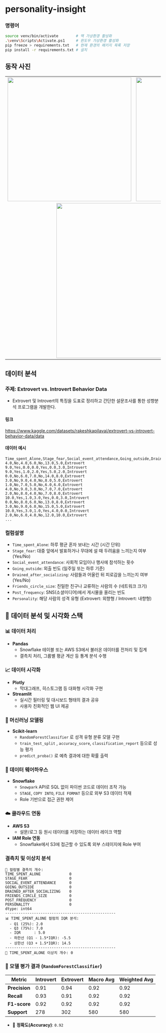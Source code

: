 # personality-insight

### 명령어
```bash
source venv/bin/activate        # 맥 가상환경 활성화
.\venv\Scripts\Activate.ps1     # 윈도우 가상환경 활성화
pip freeze > requirements.txt   # 현재 환경의 패키지 목록 저장
pip install -r requirements.txt # 설치
```

## 동작 사진
<table>
  <tr>
    <td>
      <img src="https://github.com/user-attachments/assets/fecfab5f-e3fa-4015-b421-62e29a992f04" width="400">
    </td>
    <td>
      <img src="https://github.com/user-attachments/assets/8ece6ca9-8f55-40ab-9a21-1b8289581da2" width="400">
    </td>
  </tr>
  <tr>
    <td colspan="2" style="text-align:center">
      <img src="https://github.com/user-attachments/assets/967b4196-7e03-489c-af2e-de243574e3c0" width="500">
    </td>
  </tr>
</table>



## 데이터 분석
### 주제: Extrovert vs. Introvert Behavior Data

- Extrovert 및 Introvert의 특징을 도표로 정리하고 간단한 설문조사를 통한 성향분석 프로그램을 개발한다.

#### 링크
https://www.kaggle.com/datasets/rakeshkapilavai/extrovert-vs-introvert-behavior-data/data

#### 데이터 예시
```
Time_spent_Alone,Stage_fear,Social_event_attendance,Going_outside,Drained_after_socializing,Friends_circle_size,Post_frequency,Personality
4.0,No,4.0,6.0,No,13.0,5.0,Extrovert
9.0,Yes,0.0,0.0,Yes,0.0,3.0,Introvert
9.0,Yes,1.0,2.0,Yes,5.0,2.0,Introvert
0.0,No,6.0,7.0,No,14.0,8.0,Extrovert
3.0,No,9.0,4.0,No,8.0,5.0,Extrovert
1.0,No,7.0,5.0,No,6.0,6.0,Extrovert
4.0,No,9.0,3.0,No,7.0,7.0,Extrovert
2.0,No,8.0,4.0,No,7.0,8.0,Extrovert
10.0,Yes,1.0,3.0,Yes,0.0,3.0,Introvert
0.0,No,8.0,6.0,No,13.0,8.0,Extrovert
3.0,No,9.0,6.0,No,15.0,5.0,Extrovert
10.0,Yes,3.0,1.0,Yes,4.0,0.0,Introvert
2.0,No,6.0,4.0,No,12.0,10.0,Extrovert
...
```

### 컬럼설명

- `Time_spent_Alone`: 하루 평균 혼자 보내는 시간 (시간 단위)
- `Stage_fear`: 대중 앞에서 발표하거나 무대에 설 때 두려움을 느끼는지 여부 (Yes/No)
- `Social_event_attendance`: 사회적 모임이나 행사에 참석하는 횟수
- `Going_outside`: 외출 빈도 (일주일 또는 하루 기준)
- `Drained_after_socializing`: 사람들과 어울린 뒤 피로감을 느끼는지 여부 (Yes/No)
- `Friends_circle_size`: 친밀한 친구나 교류하는 사람의 수 (네트워크 크기)
- `Post_frequency`: SNS(소셜미디어)에서 게시물을 올리는 빈도
- `Personality`: 해당 사람의 성격 유형 (Extrovert: 외향형 / Introvert: 내향형)

## 🧰 데이터 분석 및 시각화 스택

### 📊 데이터 처리
- **Pandas**  
  - Snowflake 테이블 또는 AWS S3에서 불러온 데이터를 전처리 및 집계
  - 결측치 처리, 그룹별 평균 계산 등 통계 분석 수행

### 📈 데이터 시각화
- **Plotly**  
  - 막대그래프, 히스토그램 등 대화형 시각화 구현  
- **Streamlit**  
  - 실시간 필터링 및 대시보드 형태의 결과 공유  
  - 사용자 친화적인 웹 UI 제공

### 🧠 머신러닝 모델링
- **Scikit-learn**
  - `RandomForestClassifier` 로 성격 유형 분류 모델 구현
  - `train_test_split` , `accuracy_score`, `classification_report` 등으로 성능 평가
  - `predict_proba()` 로 예측 결과에 대한 확률 출력

### 🏢 데이터 웨어하우스
- **Snowflake**  
  - `Snowpark` API로 SQL 없이 파이썬 코드로 데이터 조작 가능  
  - `STAGE`, `COPY INTO`, `FILE FORMAT` 등으로 외부 S3 데이터 적재  
  - Role 기반으로 접근 권한 제어

### ☁️ 클라우드 연동
- **AWS S3**  
  - 설문/로그 등 원시 데이터를 저장하는 데이터 레이크 역할  
- **IAM Role 연동**  
  - Snowflake에서 S3에 접근할 수 있도록 외부 스테이지에 Role 부여


### 결측치 및 이상치 분석

```
📌 컬럼별 결측치 개수:
TIME_SPENT_ALONE             0
STAGE_FEAR                   0
SOCIAL_EVENT_ATTENDANCE      0
GOING_OUTSIDE                0
DRAINED_AFTER_SOCIALIZING    0
FRIENDS_CIRCLE_SIZE          0
POST_FREQUENCY               0
PERSONALITY                  0
dtype: int64
--------------------------------------------------
📊 TIME_SPENT_ALONE 컬럼의 IQR 분석:
  - Q1 (25%): 2.0
  - Q3 (75%): 7.0
  - IQR      : 5.0
  - 하한선 (Q1 - 1.5*IQR): -5.5
  - 상한선 (Q3 + 1.5*IQR): 14.5
--------------------------------------------------
🚨 TIME_SPENT_ALONE 이상치 개수: 0
```

### 🧪 모델 평가 결과 (`RandomForestClassifier`)

| Metric        | Introvert | Extrovert | Macro Avg | Weighted Avg |
|---------------|-----------|-----------|-----------|--------------|
| **Precision** | 0.91      | 0.94      | 0.92      | 0.92         |
| **Recall**    | 0.93      | 0.91      | 0.92      | 0.92         |
| **F1-score**  | 0.92      | 0.92      | 0.92      | 0.92         |
| **Support**   | 278       | 302       | 580       | 580          |

- 🎯 **정확도(Accuracy)**: `0.92`
